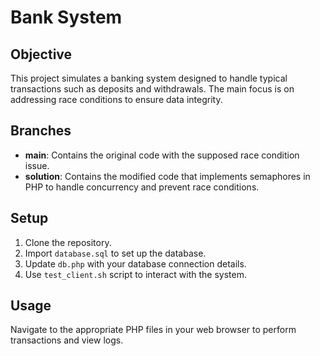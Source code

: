 # Bank System

## Objective
This project simulates a banking system designed to handle typical transactions such as deposits and withdrawals. The main focus is on addressing race conditions to ensure data integrity.

## Branches
- **main**: Contains the original code with the supposed race condition issue.
- **solution**: Contains the modified code that implements semaphores in PHP to handle concurrency and prevent race conditions.

## Setup
1. Clone the repository.
2. Import `database.sql` to set up the database.
3. Update `db.php` with your database connection details.
4. Use `test_client.sh` script to interact with the system.

## Usage
Navigate to the appropriate PHP files in your web browser to perform transactions and view logs.
